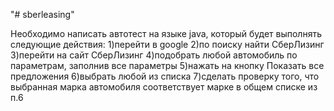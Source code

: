 "# sberleasing" 

Необходимо написать автотест на языке java, который будет выполнять следующие действия:
1)перейти в google
2)по поиску найти СберЛизинг
3)перейти на сайт СберЛизинг
4)подобрать любой автомобиль по параметрам, заполнив все параметры
5)нажать на кнопку Показать все предложения
6)выбрать любой из списка
7)сделать проверку того, что выбранная марка автомобиля соответствует марке в общем списке из п.6